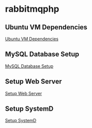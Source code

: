 # rabbitmqphp

## Ubuntu VM Dependencies
[Ubuntu VM Dependencies](./docs/ubuntu_vm_dependencies.md)

## MySQL Database Setup
[MySQL Database Setup](./docs/mysqlDBsetup.md)

## Setup Web Server
[Setup Web Server](./docs/setup_web_server.md)

## Setup SystemD
[Setup SystemD](./docs/systemd_guide.md)
